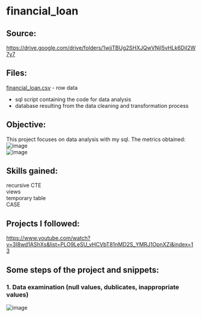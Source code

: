 # financial_loan
## Source:  
https://drive.google.com/drive/folders/1wjjTBUg2SHXJQwVNjI5vHLk6DjI2W7y7

## Files:  
[financial_loan.csv](https://github.com/boudzela/sql/blob/ea22ea97aa76d97af782f0702f68c24defe3851f/financial_loan/financial_loan.csv) - row data
- sql script containing the code for data analysis 
- database resulting from the data cleaning and transformation process

## Objective:  
This project focuses on data analysis with my sql. The metrics obtained:
![image](https://github.com/user-attachments/assets/51b8257f-feca-4f84-a7fd-83d30132a8f3)  
![image](https://github.com/user-attachments/assets/319f3b73-8a4e-406f-bbb4-26217627f0ea)



## Skills gained: 
recursive CTE   
views   
temporary table  
CASE  

## Projects I followed:  
https://www.youtube.com/watch?v=3I8wd1AShXs&list=PLO9LeSU_vHCVbT81nMD2S_YMRJ1OpnXZi&index=13 

## Some steps of the project and snippets: 

### 1. Data examination (null values, dublicates, inappropriate values)  







![image](https://github.com/user-attachments/assets/12520659-6973-4d46-a779-3c4c9e0a0e10)

